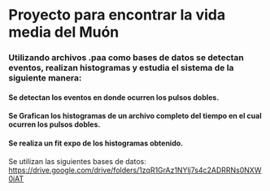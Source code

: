 # Proyecto para encontrar la vida media del Muón

### Utilizando archivos .paa como bases de datos se detectan eventos, realizan histogramas y estudia el sistema de la siguiente manera:

#### Se detectan los eventos en donde ocurren los pulsos dobles.

#### Se Grafican los histogramas de un archivo completo del tiempo en el cual ocurren los pulsos dobles.

#### Se realiza un fit expo de los histogramas obtenido.





Se utilizan las siguientes bases de datos: https://drive.google.com/drive/folders/1zqR1GrAz1NYlj7s4c2ADRRNs0NXW0iAT
